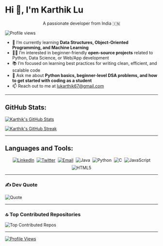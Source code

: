 # Hi 👋, I'm Karthik Lu

<!DOCTYPE html>
<html>
<head>
  <style>
    .center-text {
      text-align: center;
    }
  </style>
</head>
<body>

  <div class="center-text">
    A passionate developer from India 🇮🇳
  </div>

</body>
</html>


![Profile views](https://komarev.com/ghpvc/?username=lukarthik67&color=blue&style=for-the-badge)
                   

- 🌱 I’m currently learning **Data Structures, Object-Oriented Programming, and Machine Learning**  
- 👨‍💻 I’m interested in beginner-friendly **open-source projects** related to Python, Data Science, or Web/App development  
- 📚 I’m focused on learning best practices for writing clean, efficient, and scalable code  
- 💬 Ask me about **Python basics, beginner-level DSA problems, and how to get started with coding as a student**  
- 📫 Reach out to me at [lukarthik67@gmail.com](mailto:lukarthik67@gmail.com)  

---

## GitHub Stats:

[![Karthik's GitHub Stats](https://github-readme-stats.vercel.app/api?username=lukarthik67&show_icons=true&theme=radical&count_private=true&include_all_commits=true)](https://github.com/lukarthik67)

[![Karthik's GitHub Streak](https://github-readme-streak-stats.herokuapp.com/?user=lukarthik67&theme=radical)](https://github.com/lukarthik67)

---

## Languages and Tools:

<p align="center" style="display: flex; gap: 8px; flex-wrap: wrap; justify-content: center;">

  <!-- Social Media Badges -->
  <a href="https://www.linkedin.com/in/karthik-lu-530534328" target="_blank">
    <img src="https://img.shields.io/badge/LinkedIn-%230077B5.svg?logo=linkedin&logoColor=white&style=flat" alt="LinkedIn" />
  </a>
  <a href="https://x.com/LuKarthik94277" target="_blank">
    <img src="https://img.shields.io/badge/Twitter-%23000000.svg?logo=twitter&logoColor=white&style=flat" alt="Twitter" />
  </a>
  <a href="mailto:lukarthik67@gmail.com">
    <img src="https://img.shields.io/badge/Email-D14836?logo=gmail&logoColor=white&style=flat" alt="Email" />
  </a>

  <!-- Tech Stack Badges -->
  <img src="https://img.shields.io/badge/Java-%23ED8B00.svg?logo=openjdk&logoColor=white&style=flat" alt="Java" />
  <img src="https://img.shields.io/badge/Python-3670A0?logo=python&logoColor=ffdd54&style=flat" alt="Python" />
  <img src="https://img.shields.io/badge/C-%2300599C.svg?logo=c&logoColor=white&style=flat" alt="C" />
  <img src="https://img.shields.io/badge/JavaScript-%23323330.svg?logo=javascript&logoColor=%23F7DF1E&style=flat" alt="JavaScript" />
  <img src="https://img.shields.io/badge/HTML5-%23E34F26.svg?logo=html5&logoColor=white&style=flat" alt="HTML5" />

</p>

---

### ✍️ Dev Quote

![Quote](https://quotes-github-readme.vercel.app/api?type=horizontal&theme=radical)

---

### 🔝 Top Contributed Repositories

![Top Contributed Repos](https://github-contributor-stats.vercel.app/api?username=lukarthik67&limit=5&theme=radical&combine_all_yearly_contributions=true)

---

[![Profile Views](https://visitcount.itsvg.in/api?id=lukarthik67&icon=0&color=8)](https://visitcount.itsvg.in)
